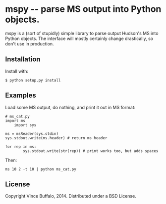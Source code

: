 # mspy -- parse MS output into Python objects.

mspy is a (sort of stupidly) simple library to parse output Hudson's MS into
Python objects. The interface will mostly certainly change drastically, so
don't use in production.

## Installation

Install with:

    $ python setup.py install

## Examples

Load some MS output, do nothing, and print it out in MS format:

    # ms_cat.py
    import ms
		import sys

    ms = msReader(sys.stdin)
    sys.stdout.write(ms.header) # return ms header

    for rep in ms:
			sys.stdout.write(str(rep)) # print works too, but adds spaces

Then:

    ms 10 2 -t 10 | python ms_cat.py

## License

Copyright Vince Buffalo, 2014. Distributed under a BSD License.
